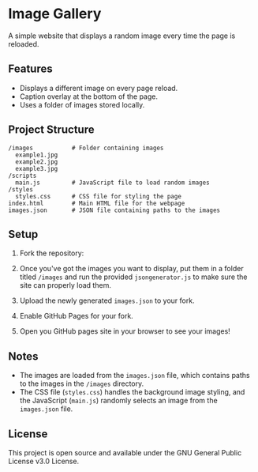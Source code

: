 # Image Gallery

A simple website that displays a random image every time the page is reloaded.

## Features
- Displays a different image on every page reload.
- Caption overlay at the bottom of the page.
- Uses a folder of images stored locally.

## Project Structure
```
/images           # Folder containing images
  example1.jpg
  example2.jpg
  example3.jpg
/scripts
  main.js         # JavaScript file to load random images
/styles
  styles.css      # CSS file for styling the page
index.html        # Main HTML file for the webpage
images.json       # JSON file containing paths to the images
```

## Setup

1. Fork the repository:

2. Once you've got the images you want to display, put them in a folder titled `/images` and run the provided `jsongenerator.js` to make sure the site can properly load them.

3. Upload the newly generated `images.json` to your fork.

4. Enable GitHub Pages for your fork.

5. Open you GitHub pages site in your browser to see your images!

## Notes
- The images are loaded from the `images.json` file, which contains paths to the images in the `/images` directory.
- The CSS file (`styles.css`) handles the background image styling, and the JavaScript (`main.js`) randomly selects an image from the `images.json` file.

## License
This project is open source and available under the GNU General Public License v3.0 License.
